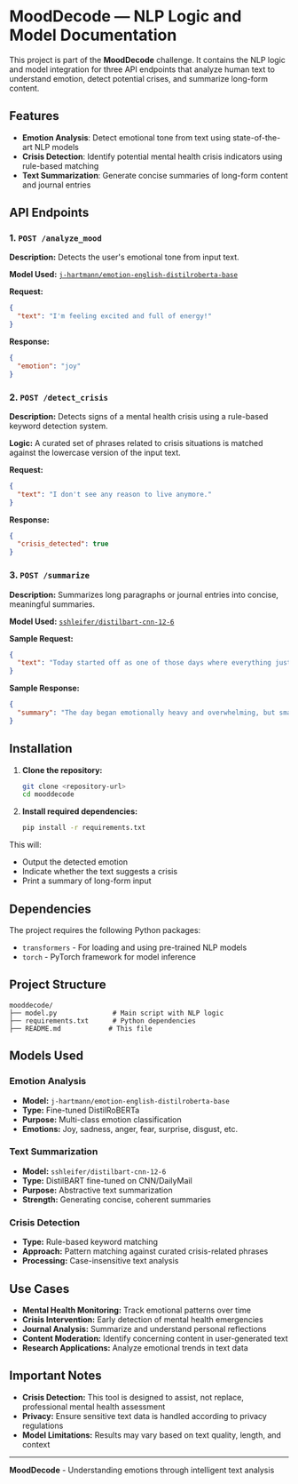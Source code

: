 # MoodDecode — NLP Logic and Model Documentation

This project is part of the **MoodDecode** challenge. It contains the NLP logic and model integration for three API endpoints that analyze human text to understand emotion, detect potential crises, and summarize long-form content.

## Features

- **Emotion Analysis**: Detect emotional tone from text using state-of-the-art NLP models
- **Crisis Detection**: Identify potential mental health crisis indicators using rule-based matching
- **Text Summarization**: Generate concise summaries of long-form content and journal entries

## API Endpoints

### 1. `POST /analyze_mood`

**Description:** Detects the user's emotional tone from input text.

**Model Used:** [`j-hartmann/emotion-english-distilroberta-base`](https://huggingface.co/j-hartmann/emotion-english-distilroberta-base)

**Request:**
```json
{
  "text": "I'm feeling excited and full of energy!"
}
```

**Response:**
```json
{
  "emotion": "joy"
}
```

### 2. `POST /detect_crisis`

**Description:** Detects signs of a mental health crisis using a rule-based keyword detection system.

**Logic:** A curated set of phrases related to crisis situations is matched against the lowercase version of the input text.

**Request:**
```json
{
  "text": "I don't see any reason to live anymore."
}
```

**Response:**
```json
{
  "crisis_detected": true
}
```

### 3. `POST /summarize`

**Description:** Summarizes long paragraphs or journal entries into concise, meaningful summaries.

**Model Used:** [`sshleifer/distilbart-cnn-12-6`](https://huggingface.co/sshleifer/distilbart-cnn-12-6)

**Sample Request:**
```json
{
  "text": "Today started off as one of those days where everything just felt heavy. I woke up late because I couldn't sleep last night — my mind kept spinning with thoughts about everything I had to do and everything I haven't done. I skipped breakfast, which probably made me even more irritable. As I got to work, the number of emails and Slack messages waiting for me was overwhelming. I felt like no matter how fast I tried to move through my tasks, they just kept piling up. During the morning standup, I didn't feel like talking. I kept my camera off and just said I was 'fine,' even though I wasn't. I know people care, but sometimes it's easier to just keep it all inside. Around noon, I tried to take a break and went for a walk. The weather was warm, and there were kids playing in the park nearby. That gave me a moment of calm — like a small reminder that the world keeps moving even when you feel stuck. In the afternoon, I finally had a long-overdue conversation with a teammate about something that had been bothering me. It went better than I expected, and I felt a little lighter afterward. I even managed to finish two big tasks that had been on my plate for over a week. That gave me a small sense of accomplishment, even if the day started off badly. Now that I'm home, I feel emotionally drained but also proud that I didn't give up on the day. I wrote this all down to remind myself that even hard days can have good moments — and maybe tomorrow will be easier."
}
```

**Sample Response:**
```json
{
  "summary": "The day began emotionally heavy and overwhelming, but small moments of calm and a productive afternoon helped turn it around. Despite exhaustion, there was a sense of pride in not giving up."
}
```

## Installation

1. **Clone the repository:**
   ```bash
   git clone <repository-url>
   cd mooddecode
   ```

2. **Install required dependencies:**
   ```bash
   pip install -r requirements.txt
   ```


This will:
- Output the detected emotion
- Indicate whether the text suggests a crisis
- Print a summary of long-form input

## Dependencies

The project requires the following Python packages:
- `transformers` - For loading and using pre-trained NLP models
- `torch` - PyTorch framework for model inference

## Project Structure

```
mooddecode/
├── model.py              # Main script with NLP logic
├── requirements.txt      # Python dependencies
├── README.md            # This file

```

## Models Used

### Emotion Analysis
- **Model:** `j-hartmann/emotion-english-distilroberta-base`
- **Type:** Fine-tuned DistilRoBERTa
- **Purpose:** Multi-class emotion classification
- **Emotions:** Joy, sadness, anger, fear, surprise, disgust, etc.

### Text Summarization
- **Model:** `sshleifer/distilbart-cnn-12-6`
- **Type:** DistilBART fine-tuned on CNN/DailyMail
- **Purpose:** Abstractive text summarization
- **Strength:** Generating concise, coherent summaries

### Crisis Detection
- **Type:** Rule-based keyword matching
- **Approach:** Pattern matching against curated crisis-related phrases
- **Processing:** Case-insensitive text analysis

## Use Cases

- **Mental Health Monitoring:** Track emotional patterns over time
- **Crisis Intervention:** Early detection of mental health emergencies
- **Journal Analysis:** Summarize and understand personal reflections
- **Content Moderation:** Identify concerning content in user-generated text
- **Research Applications:** Analyze emotional trends in text data

## Important Notes

- **Crisis Detection:** This tool is designed to assist, not replace, professional mental health assessment
- **Privacy:** Ensure sensitive text data is handled according to privacy regulations
- **Model Limitations:** Results may vary based on text quality, length, and context





---

**MoodDecode** - Understanding emotions through intelligent text analysis 
